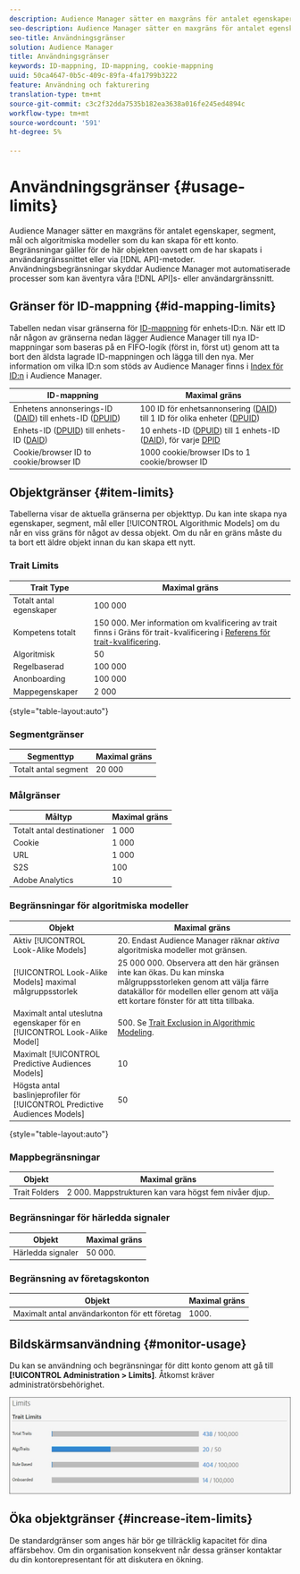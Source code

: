 ```yaml
---
description: Audience Manager sätter en maxgräns för antalet egenskaper, segment, mål och algoritmiska modeller som du kan skapa för ett konto. Begränsningar gäller för dessa objekt oavsett om de har skapats i användargränssnittet eller programmatiskt via API-metoder. Begränsningar av användningen hjälper till att skydda Audience Manager från automatiserade processer som kan äventyra våra API:er eller användargränssnittet.
seo-description: Audience Manager sätter en maxgräns för antalet egenskaper, segment, mål och algoritmiska modeller som du kan skapa för ett konto. Begränsningar gäller för dessa objekt oavsett om de har skapats i användargränssnittet eller programmatiskt via API-metoder. Begränsningar av användningen hjälper till att skydda Audience Manager från automatiserade processer som kan äventyra våra API:er eller användargränssnittet.
seo-title: Användningsgränser
solution: Audience Manager
title: Användningsgränser
keywords: ID-mappning, ID-mappning, cookie-mappning
uuid: 50ca4647-0b5c-409c-89fa-4fa1799b3222
feature: Användning och fakturering
translation-type: tm+mt
source-git-commit: c3c2f32dda7535b182ea3638a016fe245ed4894c
workflow-type: tm+mt
source-wordcount: '591'
ht-degree: 5%

---
```



# Användningsgränser {#usage-limits}

Audience Manager sätter en maxgräns för antalet egenskaper, segment, mål och algoritmiska modeller som du kan skapa för ett konto. Begränsningar gäller för de här objekten oavsett om de har skapats i användargränssnittet eller via [!DNL API]-metoder. Användningsbegränsningar skyddar Audience Manager mot automatiserade processer som kan äventyra våra [!DNL API]s- eller användargränssnitt.

## Gränser för ID-mappning {#id-mapping-limits}

Tabellen nedan visar gränserna för [ID-mappning](../../integration/sending-audience-data/batch-data-transfer-explained/id-sync-http.md) för enhets-ID:n. När ett ID når någon av gränserna nedan lägger Audience Manager till nya ID-mappningar som baseras på en FIFO-logik (först in, först ut) genom att ta bort den äldsta lagrade ID-mappningen och lägga till den nya. Mer information om vilka ID:n som stöds av Audience Manager finns i [Index för ID:n](../../reference/ids-in-aam.md) i Audience Manager.

| ID-mappning | Maximal gräns |
|-----------|-------------- |
| Enhetens annonserings-ID ([DAID](../../reference/ids-in-aam.md)) till enhets-ID ([DPUID](../../reference/ids-in-aam.md)) | 100 ID för enhetsannonsering ([DAID](../../reference/ids-in-aam.md)) till 1 ID för olika enheter ([DPUID](../../reference/ids-in-aam.md)) |
| Enhets-ID ([DPUID](../../reference/ids-in-aam.md)) till enhets-ID ([DAID](../../reference/ids-in-aam.md)) | 10 enhets-ID ([DPUID](../../reference/ids-in-aam.md)) till 1 enhets-ID ([DAID](../../reference/ids-in-aam.md)), för varje [DPID](../../reference/ids-in-aam.md) |
| Cookie/browser ID to cookie/browser ID | 1000 cookie/browser IDs to 1 cookie/browser ID |

## Objektgränser {#item-limits}

Tabellerna visar de aktuella gränserna per objekttyp. Du kan inte skapa nya egenskaper, segment, mål eller [!UICONTROL Algorithmic Models] om du når en viss gräns för något av dessa objekt. Om du når en gräns måste du ta bort ett äldre objekt innan du kan skapa ett nytt.

### Trait Limits

| Trait Type | Maximal gräns |
| -------------------------- | ------------------------------------- |
| Totalt antal egenskaper | 100 000 |
| Kompetens totalt | 150 000. Mer information om kvalificering av trait finns i Gräns för trait-kvalificering i [Referens för trait-kvalificering](/help/using/features/traits/trait-and-segment-qualification-reference.md#trait-qualification-limit). |
| Algoritmisk | 50 |
| Regelbaserad | 100 000 |
| Anonboarding | 100 000 |
| Mappegenskaper | 2 000 |

{style=&quot;table-layout:auto&quot;}

### Segmentgränser

| Segmenttyp | Maximal gräns |
| -------------- | ------------- |
| Totalt antal segment | 20 000 |

### Målgränser

| Måltyp | Maximal gräns |
| ------------------ | ------------- |
| Totalt antal destinationer | 1 000 |
| Cookie | 1 000 |
| URL | 1 000 |
| S2S | 100 |
| Adobe Analytics | 10 |

### Begränsningar för algoritmiska modeller

| Objekt | Maximal gräns |
| -------- | ----- |
| Aktiv [!UICONTROL Look-Alike Models] | 20. Endast Audience Manager räknar *aktiva* algoritmiska modeller mot gränsen. |
| [!UICONTROL Look-Alike Models] maximal målgruppsstorlek | 25 000 000.  Observera att den här gränsen inte kan ökas. Du kan minska målgruppsstorleken genom att välja färre datakällor för modellen eller genom att välja ett kortare fönster för att titta tillbaka. |
| Maximalt antal uteslutna egenskaper för en [!UICONTROL Look-Alike Model] | 500. Se [Trait Exclusion in Algorithmic Modeling](/help/using/features/algorithmic-models/trait-exclusion-algo-models.md). |
| Maximalt [!UICONTROL Predictive Audiences Models] | 10 |
| Högsta antal baslinjeprofiler för [!UICONTROL Predictive Audiences Models] | 50 |

{style=&quot;table-layout:auto&quot;}

### Mappbegränsningar

| Objekt | Maximal gräns |
| ------------- | ------------------ |
| Trait Folders | 2 000.  Mappstrukturen kan vara högst fem nivåer djup. |

### Begränsningar för härledda signaler

| Objekt | Maximal gräns |
| --------------- | ------------- |
| Härledda signaler | 50 000. |

### Begränsning av företagskonton

| Objekt | Maximal gräns |
| ----------- | ------------- |
| Maximalt antal användarkonton för ett företag | 1000. |

## Bildskärmsanvändning {#monitor-usage}

Du kan se användning och begränsningar för ditt konto genom att gå till **[!UICONTROL Administration > Limits]**. Åtkomst kräver administratörsbehörighet.

![användningsbegränsningar, bild](assets/usage-limits.png)

## Öka objektgränser {#increase-item-limits}

De standardgränser som anges här bör ge tillräcklig kapacitet för dina affärsbehov. Om din organisation konsekvent når dessa gränser kontaktar du din kontorepresentant för att diskutera en ökning.